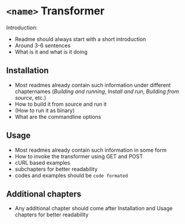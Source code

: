 # `<name>` Transformer
Introduction:
* Readme should always start with a short introduction
* Around 3-6 sentences
* What is it and what is it doing

## Installation
* Most readmes already contain such information under different chapternames (*Building and running*, *Install and run*, *Building from source*, etc.)
* How to build it from source and run it
* (How to run it as binary)
* What are the commandline options

## Usage
* Most readmes already contain such information in some form
* How to invoke the transformer using GET and POST
* cURL based examples
* subchapters for better readability
* codes and examples should be `code formated` 

## Additional chapters
* Any additional chapter should come after Installation and Usage chapters for better readability
